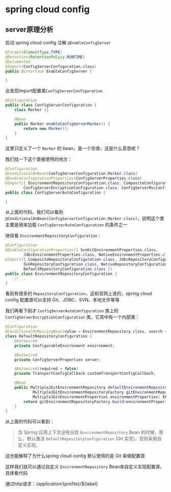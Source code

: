 # spring cloud config
## server原理分析
启动 spring cloud config 注解 `@EnableConfigServer`

```java
@Target(ElementType.TYPE)
@Retention(RetentionPolicy.RUNTIME)
@Documented
@Import(ConfigServerConfiguration.class)
public @interface EnableConfigServer {

}
```

会发现Import配置类`ConfigServerConfiguration`

```java
@Configuration
public class ConfigServerConfiguration {
	class Marker {}

	@Bean
	public Marker enableConfigServerMarker() {
		return new Marker();
	}
}
```

这里只定义了一个 `Marker` 的 bean，是一个空类，这是什么意思呢？

我们找一下这个类被使用的地方：

```java
@Configuration
@ConditionalOnBean(ConfigServerConfiguration.Marker.class)
@EnableConfigurationProperties(ConfigServerProperties.class)
@Import({ EnvironmentRepositoryConfiguration.class, CompositeConfiguration.class, ResourceRepositoryConfiguration.class,
		ConfigServerEncryptionConfiguration.class, ConfigServerMvcConfiguration.class })
public class ConfigServerAutoConfiguration {

}
```

从上面的代码，我们可以看到 `@ConditionalOnBean(ConfigServerConfiguration.Marker.class)`，说明这个类主要是用来加载 `ConfigServerAutoConfiguration` 的条件之一

继续看 `EnvironmentRepositoryConfiguration` :

```java
@Configuration
@EnableConfigurationProperties({ SvnKitEnvironmentProperties.class,
		JdbcEnvironmentProperties.class, NativeEnvironmentProperties.class, VaultEnvironmentProperties.class })
@Import({ CompositeRepositoryConfiguration.class, JdbcRepositoryConfiguration.class, VaultRepositoryConfiguration.class,
		SvnRepositoryConfiguration.class, NativeRepositoryConfiguration.class, GitRepositoryConfiguration.class,
		DefaultRepositoryConfiguration.class })
public class EnvironmentRepositoryConfiguration {
	// ...
}
```

看到有很多的 `RepositoryConfiguration`，这和官网上说的，spring cloud config 配置源可以支持 Git、JDBC、SVN、本地文件等等

我们再看下刚才 `ConfigServerAutoConfiguration` 类上的 `ConfigServerEncryptionConfiguration` 类，它其中有一个内部类：

```java
@Configuration
@ConditionalOnMissingBean(value = EnvironmentRepository.class, search = SearchStrategy.CURRENT)
class DefaultRepositoryConfiguration {
	@Autowired
	private ConfigurableEnvironment environment;

	@Autowired
	private ConfigServerProperties server;

	@Autowired(required = false)
	private TransportConfigCallback customTransportConfigCallback;

	@Bean
	public MultipleJGitEnvironmentRepository defaultEnvironmentRepository(
	        MultipleJGitEnvironmentRepositoryFactory gitEnvironmentRepositoryFactory,
			MultipleJGitEnvironmentProperties environmentProperties) throws Exception {
		return gitEnvironmentRepositoryFactory.build(environmentProperties);
	}
}
```

从上面的代码可以看到：

> 当 Spring 应用上下文没有出现 `EnvironmentRepository` Bean 的时候，那么，默认激活 `DefaultRepositoryConfiguration` (Git 实现)，否则采用自定义实现。

这也能解释了为什么spring cloud config 默认使用的是 Git 来做配置源

这样我们就可以通过自定义 `EnvironmentRepository` Bean来自定义实现配置源，具体看代码

通过http请求：/${application}/${profile}/${label}

